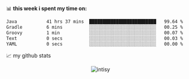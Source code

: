 📊 **this week i spent my time on:**
<!--START_SECTION:waka-->

```txt
Java           41 hrs 37 mins  █████████████████████████   99.64 %
Gradle         6 mins          ░░░░░░░░░░░░░░░░░░░░░░░░░   00.25 %
Groovy         1 min           ░░░░░░░░░░░░░░░░░░░░░░░░░   00.07 %
Text           0 secs          ░░░░░░░░░░░░░░░░░░░░░░░░░   00.03 %
YAML           0 secs          ░░░░░░░░░░░░░░░░░░░░░░░░░   00.00 %
```

<!--END_SECTION:waka-->


📈 my github stats

<p align="center"> <img src="https://github-readme-stats.vercel.app/api?username=intisy&show_icons=true&theme=gotham" alt="intisy" />




